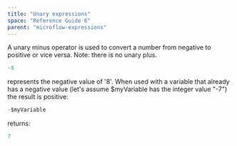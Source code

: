 ```yaml
---
title: "Unary expressions"
space: "Reference Guide 6"
parent: "microflow-expressions"
---
```



A unary minus operator is used to convert a number from negative to positive or vice versa. Note: there is no unary plus.

```java
-8
```

represents the negative value of '8'.
When used with a variable that already has a negative value (let's assume $myVariable has the integer value "-7") the result is positive:

```java
-$myVariable
```

returns:

```java
7
```
